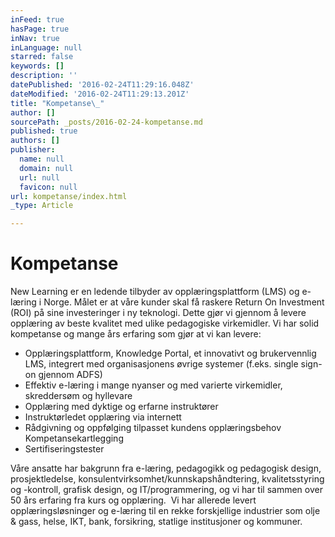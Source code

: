 ```yaml
---
inFeed: true
hasPage: true
inNav: true
inLanguage: null
starred: false
keywords: []
description: ''
datePublished: '2016-02-24T11:29:16.048Z'
dateModified: '2016-02-24T11:29:13.201Z'
title: "Kompetanse\_"
author: []
sourcePath: _posts/2016-02-24-kompetanse.md
published: true
authors: []
publisher:
  name: null
  domain: null
  url: null
  favicon: null
url: kompetanse/index.html
_type: Article

---
```

# Kompetanse 

New Learning er en ledende tilbyder av opplæringsplattform (LMS) og e-læring i Norge. Målet er at våre kunder skal få raskere Return On Investment (ROI) på sine investeringer i ny teknologi. Dette gjør vi gjennom å levere opplæring av beste kvalitet med ulike pedagogiske virkemidler. Vi har solid kompetanse og mange års erfaring som gjør at vi kan levere:
 

* Opplæringsplattform, Knowledge Portal, et innovativt og brukervennlig LMS, integrert med organisasjonens øvrige systemer (f.eks. single sign-on gjennom ADFS) 
* Effektiv e-læring i mange nyanser og med varierte virkemidler, skreddersøm og hyllevare 
* Opplæring med dyktige og erfarne instruktører 
* Instruktørledet opplæring via internett 
* Rådgivning og oppfølging tilpasset kundens opplæringsbehov
Kompetansekartlegging 
* Sertifiseringstester 

Våre ansatte har bakgrunn fra e-læring, pedagogikk og pedagogisk design, prosjektledelse, konsulentvirksomhet/kunnskapshåndtering, kvalitetsstyring og -kontroll, grafisk design, og IT/programmering, og vi har til sammen over 50 års erfaring fra kurs og opplæring. 
 Vi har allerede levert opplæringsløsninger og e-læring til en rekke forskjellige industrier som olje & gass, helse, IKT, bank, forsikring, statlige institusjoner og kommuner.